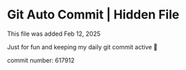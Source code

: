 # Git Auto Commit | Hidden File

This file was added Feb 12, 2025

Just for fun and keeping my daily git commit active 🤪

commit number: 617912
